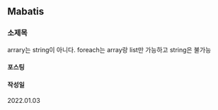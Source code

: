## Mabatis

### 소제목
arrary는 string이 아니다.
foreach는 array랑 list만 가능하고 string은 불가능

#### 포스팅


#### 작성일
2022.01.03